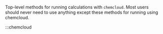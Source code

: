 Top-level methods for running calculations with `chemcloud`. Most users should never need to use anything except these methods for running using chemcloud.

:::chemcloud
